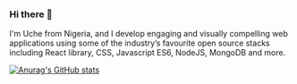 ### Hi there 👋

I'm Uche from Nigeria, and I develop engaging and visually compelling web applications using some of the industry’s favourite open source stacks including React library, CSS, Javascript ES6, NodeJS, MongoDB and more.

[![Anurag's GitHub stats](https://github-readme-stats.vercel.app/api?username=uchikuch)](https://github.com/anuraghazra/github-readme-stats)
